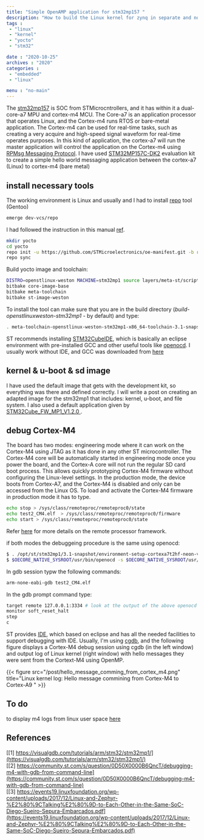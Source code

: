 ```yaml
---
title: "Simple OpenAMP application for stm32mp157 "
description: "How to build the Linux kernel for zynq in separate and not as part of the yocto build."
tags : 
 - "linux"
 - "kernel"
 - "yocto"
 - "stm32"

date : "2020-10-25"
archives : "2020"
categories : 
 - "embedded"
 - "linux"

menu : "no-main"
---
```


The [stm32mp157](https://www.st.com/en/microcontrollers-microprocessors/stm32mp157.html) is SOC from STMicrocntrollers, and it has within it a dual-core-a7 MPU and cortex-m4 MCU. The Core-a7 is an application processor that operates Linux, and the Cortex-m4 runs RTOS or bare-metal application. The Cortex-m4 can be used for real-time tasks, such as creating a very acquire and high-speed signal waveform for real-time operates purposes. In this kind of application, the cortex-a7 will run the master application will control the application on the Cortex-m4 using [RPMsg Messaging Protocol](https://github.com/OpenAMP/open-amp/wiki/RPMsg-Messaging-Protocol). I have used [STM32MP157C-DK2](https://www.st.com/en/evaluation-tools/stm32mp157c-dk2.html#)  evaluation kit to create a simple hello world messaging application between the cortex-a7 (Linux) to cortex-m4 (bare metal) 



## install necessary tools
The working environment is Linux and usually and I had to install [repo](https://gerrit.googlesource.com/git-repo/) tool (Gentoo)
```bash
emerge dev-vcs/repo
```

I had followed the instruction in this manual [ref](https://wiki.st.com/stm32mpu/index.php/STM32MP1_Distribution_Package).
```bash
mkdir yocto
cd yocto
repo init -u https://github.com/STMicroelectronics/oe-manifest.git -b refs/tags/openstlinux-5.4-dunfell-mp1-20-06-24
repo sync
```
Build yocto image and toolchain:
```bash
DISTRO=openstlinux-weston MACHINE=stm32mp1 source layers/meta-st/scripts/envsetup.sh
bitbake core-image-base
bitbake meta-toolchain
bitbake st-image-weston
```
To install the tool can make sure that you are in the build directory (*build-openstlinuxweston-stm32mp1* - by default) and type:
```bash
. meta-toolchain-openstlinux-weston-stm32mp1-x86_64-toolchain-3.1-snapshot.sh
```

ST recommends installing [STM32CubeIDE](https://www.st.com/en/development-tools/stm32cubeide.html), which is basically an eclipse environment with pre-installed GCC and other useful tools like [openocd](http://openocd.org/).  I usually work without IDE, and GCC was downloaded from [here](https://developer.arm.com/tools-and-software/open-source-software/developer-tools/gnu-toolchain/gnu-rm/downloads/7-2018-q2-update)


## kernel & u-boot & sd image
I have used the default image that gets with the development kit, so everything was there and defined correctly. I will write a post on creating an adapted image for the stm32mp1 that includes: kernel, u-boot, and file system. I also used a default application given by   [STM32Cube_FW_MP1_V1.2.0 ](https://wiki.st.com/stm32mpu/index.php/Getting_started/STM32MP1_boards/STM32MP157x-EV1/Develop_on_Arm%C2%AE_Cortex%C2%AE-M4/Install_STM32Cube_MP1_package).


## debug Cortex-M4
The board has two modes: engineering mode where it can work on the Cortex-M4 using JTAG as it has done in any other ST microcontroller. The Cortex-M4 core will be automatically started in engineering mode once you power the board, and the Cortex-A core will not run the regular SD card boot process. This allows quickly prototyping Cortex-M4 firmware without configuring the Linux-level settings. In the production mode, the device boots from Cortex-A7, and the Cortex-M4 is disabled and only can be accessed from the Linux OS. To load and activate the Cortex-M4 firmware in production mode it has to type.

```bash
echo stop > /sys/class/remoteproc/remoteproc0/state                    # power up Cortex-M4
echo test2_CM4.elf  > /sys/class/remoteproc/remoteproc0/firmware       # loads firmware to Cortex-M4 - it can also be done using openocd after power up of Cortex-M4
echo start > /sys/class/remoteproc/remoteproc0/state                   # power down Cortex-M4
```
Refer [here](https://wiki.st.com/stm32mpu/wiki/Linux_remoteproc_framework_overview) for more details on the remote processor framework. 


if both modes the debuggeing procedure is the same using openocd:
```bash
$ . /opt/st/stm32mp1/3.1-snapshot/environment-setup-cortexa7t2hf-neon-vfpv4-ostl-linux-gnueabi 
$ $OECORE_NATIVE_SYSROOT/usr/bin/openocd -s $OECORE_NATIVE_SYSROOT/usr/share/scripts -f board/stm32mp15x_dk2.cfg
```

In gdb session typw the following  commands:
```bash
arm-none-eabi-gdb test2_CM4.elf
```

In the gdb prompt command type:
```bash
target remote 127.0.0.1:3334 # look at the output of the above openocd to determine the correct port to control Cortex-M4
monitor soft_reset_halt
step
c
 ```
ST provides [IDE](https://www.st.com/en/development-tools/stm32cubeide.html), which based on eclipse and has all the needed facilities to support debugging with IDE.  Usually, I'm using [cgdb](https://cgdb.github.io/), and the following figure displays a Cortex-M4 debug session using cgdb (in the left window) and output log of Linux kernel (right window) with hello messages they were sent from the Cortext-M4 using OpenMP.

{{< figure src="/post/hello_message_comming_from_cortex_m4.png" title="Linux kernel log: Hello message commining from Cortex-M4 to Cortex-A9 " >}}


## To do
to display m4 logs from linux user space [here](https://emcraft.com/som/stm32mp1/loading-firmware-to-the-m4-core-and-using-rpmsg-for-inter-core-communications)

## References
[[1] https://visualgdb.com/tutorials/arm/stm32/stm32mp1/](https://visualgdb.com/tutorials/arm/stm32/stm32mp1/)  
[[2] https://community.st.com/s/question/0D50X0000B6QncT/debugging-m4-with-gdb-from-command-line](https://community.st.com/s/question/0D50X0000B6QncT/debugging-m4-with-gdb-from-command-line)  
[[3] https://events19.linuxfoundation.org/wp-content/uploads/2017/12/Linux-and-Zephyr-%E2%80%9CTalking%E2%80%9D-to-Each-Other-in-the-Same-SoC-Diego-Sueiro-Sepura-Embarcados.pdf](https://events19.linuxfoundation.org/wp-content/uploads/2017/12/Linux-and-Zephyr-%E2%80%9CTalking%E2%80%9D-to-Each-Other-in-the-Same-SoC-Diego-Sueiro-Sepura-Embarcados.pdf)  




